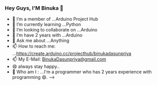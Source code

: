 ###                                                                         Hey Guys, I'M Binuka 👋




- 🔭 I’m a member of ...Arduino Project Hub
- 🌱 I’m currently learning ...Python 
- 👯 I’m looking to collaborate on ...Arduino
- 🤔 I’m have 2 years with ...Arduino
- 💬 Ask me about ...Anything
- 📫 How to reach me: ...https://create.arduino.cc/projecthub/binukadasunpriya
- 📫 My E-Mail: BinukaDasunpriya@gmail.com                  
- 😄 always stay happy..
- 🤔 Who am I : ...I'm a programmer who has 2 years experience with programming 😄.
-->
